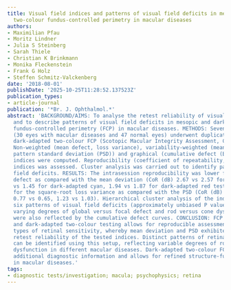 ```yaml
---
title: Visual field indices and patterns of visual field deficits in mesopic and dark-adapted
  two-colour fundus-controlled perimetry in macular diseases
authors:
- Maximilian Pfau
- Moritz Lindner
- Julia S Steinberg
- Sarah Thiele
- Christian K Brinkmann
- Monika Fleckenstein
- Frank G Holz
- Steffen Schmitz-Valckenberg
date: '2018-08-01'
publishDate: '2025-10-25T11:28:52.137523Z'
publication_types:
- article-journal
publication: '*Br. J. Ophthalmol.*'
abstract: 'BACKGROUND/AIMS: To analyse the retest reliability of visual field indices
  and to describe patterns of visual field deficits in mesopic and dark-adapted two-colour
  fundus-controlled perimetry (FCP) in macular diseases. METHODS: Seventy-seven eyes
  (30 eyes with macular diseases and 47 normal eyes) underwent duplicate mesopic and
  dark-adapted two-colour FCP (Scotopic Macular Integrity Assessment, CenterVue).
  Non-weighted (mean defect, loss variance), variability-weighted (mean deviation,
  pattern standard deviation (PSD)) and graphical (cumulative defect (Bebie) curves)
  indices were computed. Reproducibility (coefficient of repeatability, CoR) of these
  indices was assessed. Cluster analysis was carried out to identify patterns of visual
  field deficits. RESULTS: The intrasession reproducibility was lower for the mean
  defect as compared with the mean deviation (CoR (dB) 2.67 vs 2.57 for mesopic, 1.71
  vs 1.45 for dark-adapted cyan, 1.94 vs 1.87 for dark-adapted red testing) and lower
  for the square-root loss variance as compared with the PSD (CoR (dB) 1.48 vs 1.34,
  0.77 vs 0.65, 1.23 vs 1.03). Hierarchical cluster analysis of the indices disclosed
  six patterns of visual field deficits (approximately unbiased P value>0.95) with
  varying degrees of global versus focal defect and rod versus cone dysfunction. These
  were also reflected by the cumulative defect curves. CONCLUSION: FCP with mesopic
  and dark-adapted two-colour testing allows for reproducible assessment of different
  types of retinal sensitivity, whereby mean deviation and PSD exhibited the better
  retest reliability of the tested indices. Distinct patterns of retinal dysfunction
  can be identified using this setup, reflecting variable degrees of rod and cone
  dysfunction in different macular diseases. Dark-adapted two-colour FCP provides
  additional diagnostic information and allows for refined structure-function correlation
  in macular diseases.'
tags:
- diagnostic tests/investigation; macula; psychophysics; retina
---
```

